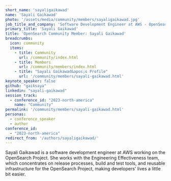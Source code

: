```yaml
---
short_name: 'sayaligaikawad'
name: 'Sayali Gaikawad'
photo: '/assets/media/community/members/sayaligaikawad.jpg'
job_title_and_company: 'Software Development Engineer at AWS - OpenSearch'
primary_title: 'Sayali Gaikawad'
title: 'OpenSearch Community Member: Sayali Gaikawad'
breadcrumbs:
  icon: community
  items:
    - title: Community
      url: /community/index.html
    - title: Members
      url: /community/members/index.html
    - title: "Sayali Gaikawad&apos;s Profile"
      url: '/community/members/sayali-gaikawad.html'
keynote_speaker: false
github: "gaiksaya"
linkedin: "sayali-gaikawad"
session_track: 
  - conference_id: "2023-north-america"
    name: "Community"
permalink: '/community/members/sayali-gaikawad.html'
personas:
  - conference_speaker
  - author
conference_id:
  - "2023-north-america"
redirect_from: '/authors/sayaligaikawad/'
---
```


Sayali Gaikawad is a software development engineer at AWS working on the OpenSearch Project. She works with the Engineering Effectiveness team, which concentrates on release processes, build and test tools, and reusable infrastructure for the OpenSearch Project, making developers' lives a little bit easier.


